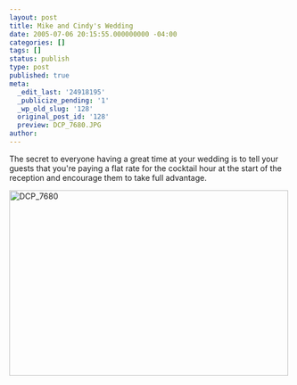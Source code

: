 ```yaml
---
layout: post
title: Mike and Cindy's Wedding
date: 2005-07-06 20:15:55.000000000 -04:00
categories: []
tags: []
status: publish
type: post
published: true
meta:
  _edit_last: '24918195'
  _publicize_pending: '1'
  _wp_old_slug: '128'
  original_post_id: '128'
  preview: DCP_7680.JPG
author: 
---
```

The secret to everyone having a great time at your wedding is to tell your guests that you're paying a flat rate for the cocktail hour at the start of the reception and encourage them to take full advantage.

<a href="http://www.flickr.com/photos/matthewsim/sets/1223437/" title="DCP_7680 by Matthew Simoneau, on Flickr"><img src="http://farm1.staticflickr.com/24/56478927_6e89e246c2.jpg" width="500" height="333" alt="DCP_7680" /></a>
